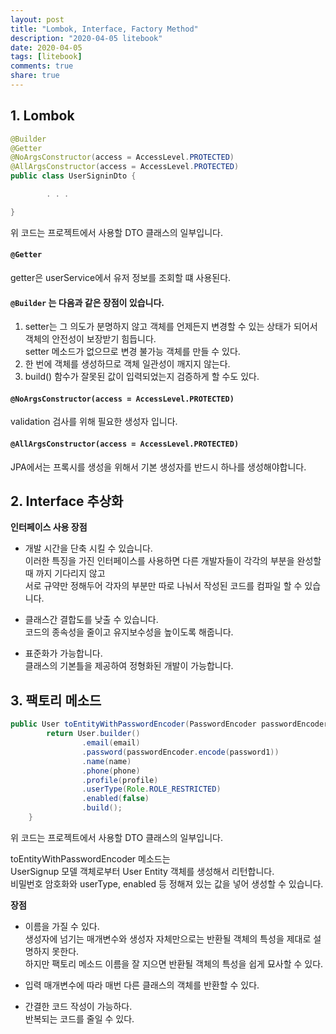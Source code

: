 ```yaml
---
layout: post
title: "Lombok, Interface, Factory Method"
description: "2020-04-05 litebook"
date: 2020-04-05
tags: [litebook]
comments: true
share: true
--- 
```



## 1. Lombok   

```java      
@Builder
@Getter
@NoArgsConstructor(access = AccessLevel.PROTECTED)
@AllArgsConstructor(access = AccessLevel.PROTECTED)
public class UserSigninDto {

        . . .

}
```      
위 코드는 프로젝트에서 사용할 DTO 클래스의 일부입니다.             

#### `@Getter`        
getter은 userService에서 유저 정보를 조회할 떄 사용된다.      

#### `@Builder` 는 다음과 같은 장점이 있습니다.        
1. setter는 그 의도가 분명하지 않고 객체를 언제든지 변경할 수 있는 상태가 되어서 객체의 안전성이 보장받기 힘듭니다.      
   setter 메소드가 없으므로 변경 불가능 객체를 만들 수 있다.      
2. 한 번에 객체를 생성하므로 객체 일관성이 깨지지 않는다.      
3. build() 함수가 잘못된 값이 입력되었는지 검증하게 할 수도 있다.      

#### `@NoArgsConstructor(access = AccessLevel.PROTECTED)`      
validation 검사를 위해 필요한 생성자 입니다.      

#### `@AllArgsConstructor(access = AccessLevel.PROTECTED)`          
JPA에서는 프록시를 생성을 위해서 기본 생성자를 반드시 하나를 생성해야합니다.       


## 2. Interface 추상화   
**인터페이스 사용 장점**    
- 개발 시간을 단축 시킬 수 있습니다.        
이러한 특징을 가진 인터페이스를 사용하면 다른 개발자들이 각각의 부분을 완성할 때 까지 기다리지 않고     
서로 규약만 정해두어 각자의 부분만 따로 나눠서 작성된 코드를 컴파일 할 수 있습니다.  

- 클래스간 결합도를 낮출 수 있습니다.  
코드의 종속성을 줄이고 유지보수성을 높이도록 해줍니다.  

- 표준화가 가능합니다.  
클래스의 기본틀을 제공하여 정형화된 개발이 가능합니다.   


## 3. 팩토리 메소드     
```java
public User toEntityWithPasswordEncoder(PasswordEncoder passwordEncoder) {
        return User.builder()
                .email(email)
                .password(passwordEncoder.encode(password1))
                .name(name)
                .phone(phone)
                .profile(profile)
                .userType(Role.ROLE_RESTRICTED)
                .enabled(false)
                .build();
    }
```
위 코드는 프로젝트에서 사용할 DTO 클래스의 일부입니다.   

toEntityWithPasswordEncoder 메소드는   
UserSignup 모델 객체로부터 User Entity 객체를 생성해서 리턴합니다.    
비밀번호 암호화와 userType, enabled 등 정해져 있는 값을 넣어 생성할 수 있습니다.   

**장점**  
- 이름을 가질 수 있다.      
생성자에 넘기는 매개변수와 생성자 자체만으로는 반환될 객체의 특성을 제대로 설명하지 못한다.     
하지만 팩토리 메소드 이름을 잘 지으면 반환될 객체의 특성을 쉽게 묘사할 수 있다.    

- 입력 매개변수에 따라 매번 다른 클래스의 객체를 반환할 수 있다.      

- 간결한 코드 작성이 가능하다.   
반복되는 코드를 줄일 수 있다.         
       